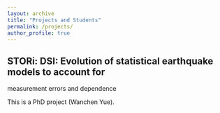 ```yaml
---
layout: archive
title: "Projects and Students"
permalink: /projects/
author_profile: true
---
```



## STORi: DSI: Evolution of statistical earthquake models to account for 
measurement errors and dependence 

This is a PhD project (Wanchen Yue).